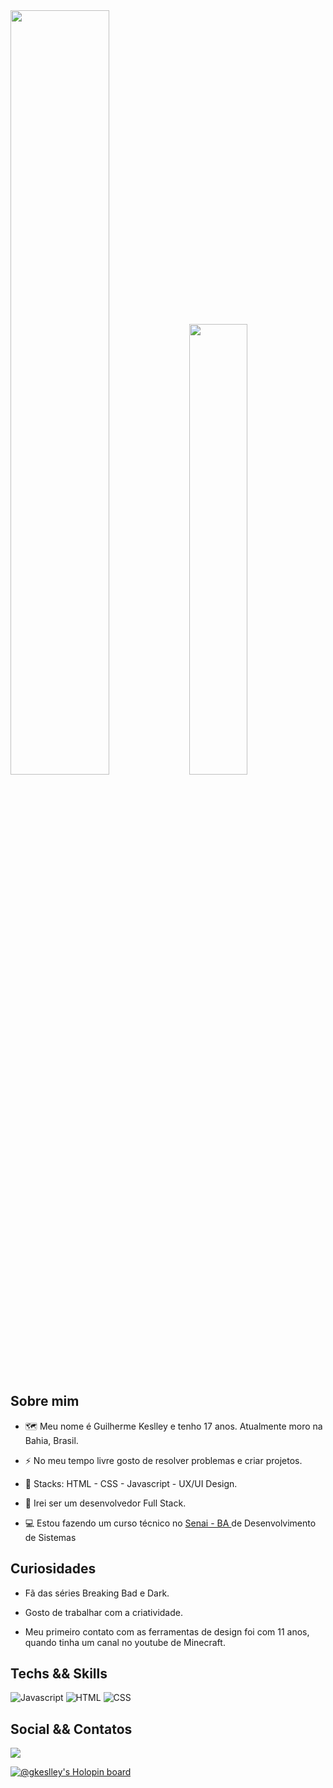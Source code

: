 <div align="left">
<img width="56%" src="https://github-readme-stats.vercel.app/api?username=GKeslley&hide=issues,contribs&count_private=true&show_icons=true&theme=dracula"/>
<img width="43%" src="https://github-readme-stats.vercel.app/api/top-langs?username=GKeslley&hide=c%23,scss&count_private=true&include_all_commits=true&show_icons=true&theme=dracula&icon_color=DAD3AF&layout=compact&hide_border=true"/>
</div>

## Sobre mim
<p align="justify">
  
 - 🗺️ Meu nome é Guilherme Keslley e tenho 17 anos. Atualmente moro na Bahia, Brasil.<br>
  
 - ⚡ No meu tempo livre gosto de resolver problemas e criar projetos.
  
 - 📖 Stacks: HTML - CSS - Javascript - UX/UI Design.
  
 - 🧠 Irei ser um desenvolvedor Full Stack.
  
  - 💻 Estou fazendo um curso técnico no <a href="https://www.senaibahia.com.br/"> Senai - BA </a> de Desenvolvimento de Sistemas
  
</p>

## Curiosidades
<p align="justify">
  
 - Fã das séries Breaking Bad e Dark.
  
 - Gosto de trabalhar com a criatividade.
  
 - Meu primeiro contato com as ferramentas de design foi com 11 anos, quando tinha um canal no youtube de Minecraft.
  
</p>

## Techs && Skills
<p align="justify">
 <img alt="Javascript" src="https://img.shields.io/badge/javascript-%230d1117.svg?style=for-the-badge&logo=javascript"/>
 <img alt="HTML" src="https://img.shields.io/badge/html5-%230d1117.svg?style=for-the-badge&logo=html5"/>
 <img alt="CSS" src="https://img.shields.io/badge/css3-%230d1117.svg?style=for-the-badge&logo=css3&logoColor=1572B6"/>
</p>

## Social && Contatos
<p align="justify">
<a href="https://www.instagram.com/guilhermekeslley"><img src="https://img.shields.io/badge/guilhermekeslley-%230d1117.svg?style=for-the-badge&logo=Instagram&logoColor=#E4405F"/></a>
</p>

[![@gkeslley's Holopin board](https://holopin.me/gkeslley)](https://holopin.io/@gkeslley)
